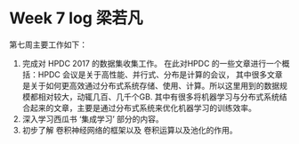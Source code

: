 #  Week 7 log 梁若凡

第七周主要工作如下：

1. 完成对 HPDC 2017 的数据集收集工作。 在此对HPDC 的一些文章进行一个概括：HPDC 会议是关于高性能、并行式、分布是计算的会议， 其中很多文章是关于如何更高效通过分布式系统存储、使用、计算。所以这里用到的数据规模都相对较大，动辄几百、几千个GB.  其中有很多将机器学习与分布式系统结合起来的文章，主要是通过分布式系统来优化机器学习的训练效率。
2. 深入学习西瓜书 ‘集成学习’ 部分的内容。
3. 初步了解 卷积神经网络的框架以及 卷积运算以及池化的作用。

